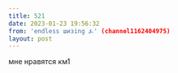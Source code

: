 ```yaml
---
title: 521
date: 2023-01-23 19:56:32
from: 'endless шизing ⍼' (channel1162404975)
layout: post
---
```


мне нравятся км1
